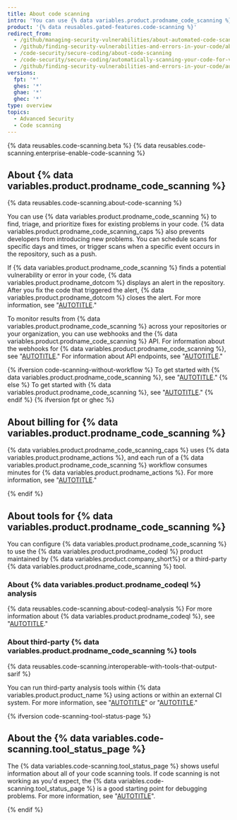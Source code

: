 ```yaml
---
title: About code scanning
intro: 'You can use {% data variables.product.prodname_code_scanning %} to find security vulnerabilities and errors in the code for your project on {% data variables.product.prodname_dotcom %}.'
product: '{% data reusables.gated-features.code-scanning %}'
redirect_from:
  - /github/managing-security-vulnerabilities/about-automated-code-scanning
  - /github/finding-security-vulnerabilities-and-errors-in-your-code/about-code-scanning
  - /code-security/secure-coding/about-code-scanning
  - /code-security/secure-coding/automatically-scanning-your-code-for-vulnerabilities-and-errors/about-code-scanning
  - /github/finding-security-vulnerabilities-and-errors-in-your-code/automatically-scanning-your-code-for-vulnerabilities-and-errors/about-code-scanning
versions:
  fpt: '*'
  ghes: '*'
  ghae: '*'
  ghec: '*'
type: overview
topics:
  - Advanced Security
  - Code scanning
---
```


{% data reusables.code-scanning.beta %}
{% data reusables.code-scanning.enterprise-enable-code-scanning %}

## About {% data variables.product.prodname_code_scanning %}

{% data reusables.code-scanning.about-code-scanning %}

You can use {% data variables.product.prodname_code_scanning %} to find, triage, and prioritize fixes for existing problems in your code. {% data variables.product.prodname_code_scanning_caps %} also prevents developers from introducing new problems. You can schedule scans for specific days and times, or trigger scans when a specific event occurs in the repository, such as a push.

If {% data variables.product.prodname_code_scanning %} finds a potential vulnerability or error in your code, {% data variables.product.prodname_dotcom %} displays an alert in the repository. After you fix the code that triggered the alert, {% data variables.product.prodname_dotcom %} closes the alert. For more information, see "[AUTOTITLE](/code-security/code-scanning/automatically-scanning-your-code-for-vulnerabilities-and-errors/managing-code-scanning-alerts-for-your-repository)."

To monitor results from {% data variables.product.prodname_code_scanning %} across your repositories or your organization, you can use webhooks and the {% data variables.product.prodname_code_scanning %} API. For information about the webhooks for {% data variables.product.prodname_code_scanning %}, see
"[AUTOTITLE](/webhooks-and-events/webhooks/webhook-events-and-payloads#code_scanning_alert)." For information about API endpoints, see "[AUTOTITLE](/rest/code-scanning)."

{% ifversion code-scanning-without-workflow %}
To get started with {% data variables.product.prodname_code_scanning %}, see "[AUTOTITLE](/code-security/code-scanning/automatically-scanning-your-code-for-vulnerabilities-and-errors/configuring-default-setup-for-code-scanning)."
{% else %}
To get started with {% data variables.product.prodname_code_scanning %}, see "[AUTOTITLE](/code-security/code-scanning/automatically-scanning-your-code-for-vulnerabilities-and-errors/configuring-advanced-setup-for-code-scanning)."
{% endif %}
{% ifversion fpt or ghec %}

## About billing for {% data variables.product.prodname_code_scanning %}

{% data variables.product.prodname_code_scanning_caps %} uses {% data variables.product.prodname_actions %}, and each run of a {% data variables.product.prodname_code_scanning %} workflow consumes minutes for {% data variables.product.prodname_actions %}. For more information, see "[AUTOTITLE](/billing/managing-billing-for-github-actions/about-billing-for-github-actions)."

{% endif %}

## About tools for {% data variables.product.prodname_code_scanning %}

You can configure {% data variables.product.prodname_code_scanning %} to use the {% data variables.product.prodname_codeql %} product maintained by {% data variables.product.company_short%} or a third-party {% data variables.product.prodname_code_scanning %} tool.

### About {% data variables.product.prodname_codeql %} analysis

{% data reusables.code-scanning.about-codeql-analysis %} For more information about {% data variables.product.prodname_codeql %}, see "[AUTOTITLE](/code-security/code-scanning/automatically-scanning-your-code-for-vulnerabilities-and-errors/about-code-scanning-with-codeql)."

### About third-party {% data variables.product.prodname_code_scanning %} tools

{% data reusables.code-scanning.interoperable-with-tools-that-output-sarif %}

You can run third-party analysis tools within {% data variables.product.product_name %} using actions or within an external CI system. For more information, see "[AUTOTITLE](/code-security/code-scanning/automatically-scanning-your-code-for-vulnerabilities-and-errors/configuring-advanced-setup-for-code-scanning#configuring-code-scanning-using-third-party-actions)" or "[AUTOTITLE](/code-security/code-scanning/integrating-with-code-scanning/uploading-a-sarif-file-to-github)."

{% ifversion code-scanning-tool-status-page %}

## About the {% data variables.code-scanning.tool_status_page %}

The {% data variables.code-scanning.tool_status_page %} shows useful information about all of your code scanning tools. If code scanning is not working as you'd expect, the {% data variables.code-scanning.tool_status_page %} is a good starting point for debugging problems. For more information, see "[AUTOTITLE](/code-security/code-scanning/automatically-scanning-your-code-for-vulnerabilities-and-errors/about-the-tool-status-page)".

{% endif %}

